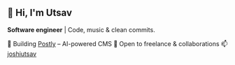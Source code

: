 ## 👋 Hi, I'm Utsav

**Software engineer** | Code, music & clean commits.

🚀 Building [Postly](https://postly-phi.vercel.app/) – AI-powered CMS
💼 Open to freelance & collaborations
📫 [joshiutsav](https://www.joshiutsav.com)
